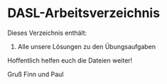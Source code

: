 # DASL-Arbeitsverzeichnis

Dieses Verzeichnis enthält:

1. Alle unsere Lösungen zu den Übungsaufgaben

Hoffentlich helfen euch die Dateien weiter!

Gruß
Finn und Paul

